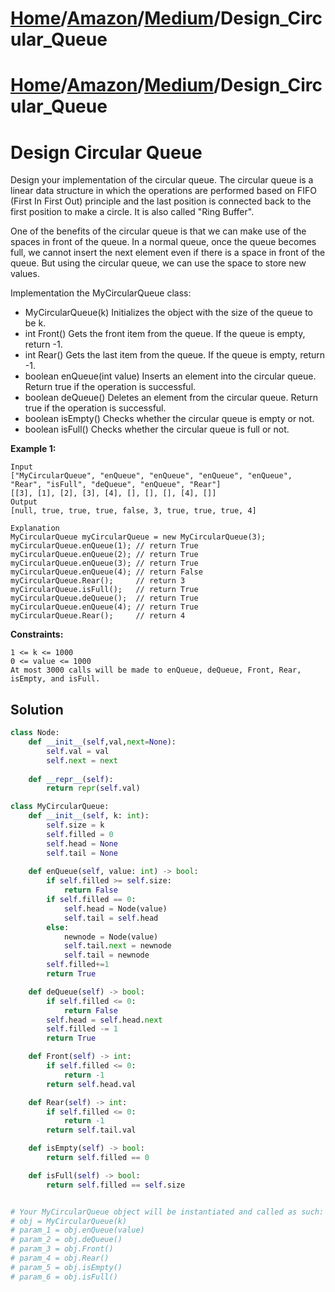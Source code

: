 # [Home](./../../..)/[Amazon](./../..)/[Medium](./..)/Design_Circular_Queue
# [Home](./../../..)/[Amazon](./../..)/[Medium](./..)/Design_Circular_Queue
<h1>Design Circular Queue</h1>

<p>
Design your implementation of the circular queue. The circular queue is a linear data structure in which the operations are performed based on FIFO (First In First Out) principle and the last position is connected back to the first position to make a circle. It is also called "Ring Buffer".

One of the benefits of the circular queue is that we can make use of the spaces in front of the queue. In a normal queue, once the queue becomes full, we cannot insert the next element even if there is a space in front of the queue. But using the circular queue, we can use the space to store new values.

Implementation the MyCircularQueue class:

- MyCircularQueue(k) Initializes the object with the size of the queue to be k.
- int Front() Gets the front item from the queue. If the queue is empty, return -1.
- int Rear() Gets the last item from the queue. If the queue is empty, return -1.
- boolean enQueue(int value) Inserts an element into the circular queue. Return true if the operation is successful.
- boolean deQueue() Deletes an element from the circular queue. Return true if the operation is successful.
- boolean isEmpty() Checks whether the circular queue is empty or not.
- boolean isFull() Checks whether the circular queue is full or not.

</p>

<b>Example 1:</b>

    Input
    ["MyCircularQueue", "enQueue", "enQueue", "enQueue", "enQueue", "Rear", "isFull", "deQueue", "enQueue", "Rear"]
    [[3], [1], [2], [3], [4], [], [], [], [4], []]
    Output
    [null, true, true, true, false, 3, true, true, true, 4]

    Explanation
    MyCircularQueue myCircularQueue = new MyCircularQueue(3);
    myCircularQueue.enQueue(1); // return True
    myCircularQueue.enQueue(2); // return True
    myCircularQueue.enQueue(3); // return True
    myCircularQueue.enQueue(4); // return False
    myCircularQueue.Rear();     // return 3
    myCircularQueue.isFull();   // return True
    myCircularQueue.deQueue();  // return True
    myCircularQueue.enQueue(4); // return True
    myCircularQueue.Rear();     // return 4

 
<b>Constraints:</b>

    1 <= k <= 1000
    0 <= value <= 1000
    At most 3000 calls will be made to enQueue, deQueue, Front, Rear, isEmpty, and isFull.

<h2>Solution</h2>

```python
class Node:
    def __init__(self,val,next=None):
        self.val = val
        self.next = next
        
    def __repr__(self):
        return repr(self.val)

class MyCircularQueue:
    def __init__(self, k: int):
        self.size = k
        self.filled = 0
        self.head = None
        self.tail = None
        
    def enQueue(self, value: int) -> bool:
        if self.filled >= self.size:
            return False
        if self.filled == 0:
            self.head = Node(value)
            self.tail = self.head
        else:
            newnode = Node(value)
            self.tail.next = newnode
            self.tail = newnode
        self.filled+=1
        return True

    def deQueue(self) -> bool:
        if self.filled <= 0:
            return False
        self.head = self.head.next
        self.filled -= 1
        return True

    def Front(self) -> int:
        if self.filled <= 0:
            return -1
        return self.head.val

    def Rear(self) -> int:
        if self.filled <= 0:
            return -1
        return self.tail.val

    def isEmpty(self) -> bool:
        return self.filled == 0

    def isFull(self) -> bool:
        return self.filled == self.size


# Your MyCircularQueue object will be instantiated and called as such:
# obj = MyCircularQueue(k)
# param_1 = obj.enQueue(value)
# param_2 = obj.deQueue()
# param_3 = obj.Front()
# param_4 = obj.Rear()
# param_5 = obj.isEmpty()
# param_6 = obj.isFull()
```
